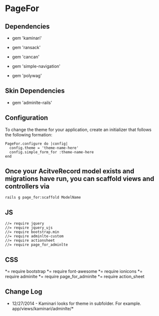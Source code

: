 # PageFor

## Dependencies

* gem 'kaminari'

* gem 'ransack'

* gem 'cancan'

* gem 'simple-navigation'

* gem 'polywag'

## Skin Dependencies

* gem 'adminlte-rails'


## Configuration

To change the theme for your application, create an initializer that follows the following formation:

    PageFor.configure do |config|
      config.theme = 'theme-name-here'
      config.simple_form_for :theme-name-here
    end


## Once your AcitveRecord model exists and migrations have run, you can scaffold views and controllers via

    rails g page_for:scaffold ModelName

## JS

    //= require jquery
    //= require jquery_ujs
    //= require bootstrap.min
    //= require adminlte-custom
    //= require actionsheet
    //= require page_for_adminlte


## CSS

   *= require bootstrap
   *= require font-awesome
   *= require ionicons
   *= require adminlte
   *= require page_for_adminlte
   *= require action_sheet

## Change Log

* 12/27/2014 - Kaminari looks for theme in subfolder.  For example.  app/views/kaminari/adminlte/*
